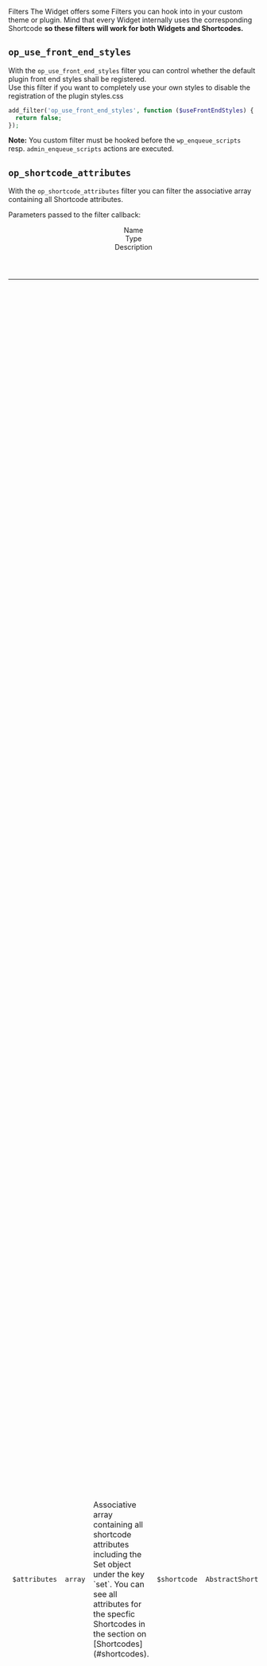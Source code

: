  <a name="filters"></a>Filters
The Widget offers some Filters you can hook into in your custom theme or plugin.
Mind that every Widget internally uses the corresponding Shortcode **so these filters will work for both Widgets and Shortcodes.**

## `op_use_front_end_styles`
With the `op_use_front_end_styles` filter you can control whether the default plugin front end styles shall be registered.  
Use this filter if you want to completely use your own styles to disable the registration of the plugin styles.css

```php
add_filter('op_use_front_end_styles', function ($useFrontEndStyles) {
  return false;
});
```

**Note:** You custom filter must be hooked before the `wp_enqueue_scripts` resp. `admin_enqueue_scripts` actions are executed.

## `op_shortcode_attributes`
With the `op_shortcode_attributes` filter you can filter the associative array containing all Shortcode attributes.

Parameters passed to the filter callback:
<table>
	<header>
		<div width="25%">Name</div>
		<div width="25%">Type</div>
		<div width="50%">Description</div>
	</header>
	<div class="row">
		<div>
			<td><code>$attributes</code></div>
			<td><code>array</code></div>
			<td>Associative array containing all shortcode attributes including the Set object under the key `set`. You can see all attributes for the specfic Shortcodes in the section on [Shortcodes](#shortcodes).</div>
		</div>
		<div>
			<td><code>$shortcode</code></div>
			<td><code>AbstractShortcode</code></div>
			<td>The Shortcode singleton instance. You can for example check for the type of Shortcode with the `instanceof` operator.</div>
		</div>
	</div>
</section>

### Example: Always use a custom date and time format for Irregular Openings
~~~php
use OH_Opening_Hours\Module\Shortcode\IrregularOpenings;

add_filter('op_shortcode_attributes', function (array $attributes, $shortcode) {
	// As this happens just before the HTML is generated
	// it will always override date and time format and ignore custom
	// Widget options.
	if ($shortcode instanceof IrregularOpenings) {
		$attributes['time_format'] = 'H:i:s';
		$attributes['date_format'] = 'd.m.Y';
	}
	
	return $attributes;
}, 10, 2);
~~~

## ~~`op_shortcode_template`~~ (deprecated)

> This filter receives the template path relative to the Opening Hours `views` directory and is deprecated as of v2.1.5. It will be remove with the next major version. Please refer to the [`op_shortcode_template_path`](#op_shortcode_template_path) filter instead.

With the `op_shortcode_template` filter you can specify your own shortcode template.

Parameters passed to the filter callback:
<table>
	<header>
		<div width="25%">Name</div>
		<div width="25%">Type</div>
		<div width="50%">Description</div>
	</header>
	<div class="row">
		<div>
			<td><code>$template</code></div>
			<td><code>string</code></div>
			<td>Relative path to a `.php` template file.</div>
		</div>
		<div>
			<td><code>$shortcode</code></div>
			<td><code>AbstractShortcode</code></div>
			<td>The Shortcode singleton instance. You can for example check for the type of Shortcode with the `instanceof` operator.</div>
		</div>
	</div>
</section>

## `op_shortcode_template_path`

With the `op_shortcode_template` filter you can specify your own shortcode template.

Parameters passed to the filter callback:
<table>
	<header>
		<div width="25%">Name</div>
		<div width="25%">Type</div>
		<div width="50%">Description</div>
	</header>
	<div class="row">
		<div>
			<td><code>$template</code></div>
			<td><code>string</code></div>
			<td>Absolute path to a `.php` template file.</div>
		</div>
		<div>
			<td><code>$shortcode</code></div>
			<td><code>AbstractShortcode</code></div>
			<td>The Shortcode singleton instance. You can for example check for the type of Shortcode with the `instanceof` operator.</div>
		</div>
	</div>
</section>

### Example: Specify own shortcode template for Holidays
~~~php
use OH_Opening_Hours\Module\Shortcode\Holidays;

add_filter('op_shortcode_template_path', function ($template, $shortcode) {
	// If the Shortcode is a Holidays shortcode return you custom template
	if ($shortcode instanceof Holidays)
		return '/path/to/template.php';
	
	// If it is any other type of Shortcode keep $template unchanged
	return $template;
}, 10, 2);
~~~

## `op_shortcode_markup`

With the `op_shortcode_markup` filter you can filter the final Shortcode output. It will be called right before the Plugin returns the Shortcode markup to WordPress.

Parameters passed to the filter callback:
<table>
	<header>
		<div width="25%">Name</div>
		<div width="25%">Type</div>
		<div width="50%">Description</div>
	</header>
	<div class="row">
		<div>
			<td><code>$markup</code></div>
			<td><code>string</code></div>
			<td>The final Shortcode markup as HTML string.</div>
		</div>
		<div>
			<td><code>$shortcode</code></div>
			<td><code>AbstractShortcode</code></div>
			<td>The Shortcode singleton instance. You can for example check for the type of Shortcode with the `instanceof` operator.</div>
		</div>
	</div>
</section>

### Example: Wrapping the Shortcode markup in a `<section>` tag.

~~~php
add_filter('op_shortcode_markup', function ($markup, $shortcode) {
	// We don't need $shortcode here
	return '<section class="my-section">'.$markup.'</section>';
}, 10, 2);
~~~

**Note:** You can also achieve this by using the `op_shortcode_attributes` filter and modifying the attributes `before_widget` and `after_widget`.

## `op_is_open_format_next`
With this filter you can change the format of the next open period message within the op-is-open shortcode or widget. You can use this filter if the `next_format` shortcode attribute does not fit your needs.

> **Heads up**  
> This filter will only be applied when the `show_next` shortcode attribute / widget option is set to `true`.

Parameters passed to the filter callback:
<table>
	<header>
		<div width="25%">Name</div>
		<div width="25%">Type</div>
		<div width="50%">Description</div>
	</header>
	<div class="row">
		<div>
			<td><code>$string</code></div>
			<td><code>string</code></div>
			<td>The string formatted by the plugin. May be the formatted period string according to shortcode / widget settings or `null` if no next open period could be found.</div>
		</div>
		<div>
			<td><code>$nextPeriod</code></div>
			<td><code>Period|null</code></div>
			<td>The next open `Period` object or `null` if no next open period could be found.</div>
		</div>
		<div>
			<td><code>$attributes</code></div>
			<td><code>array</code></div>
			<td>Associtative array containing all shortcode attributes / widget options.</div>
		</div>
		<div>
			<td><code>$todayData</code></div>
			<td><code>array</code></div>
			<td>
				Associative array of arrays containing all data for today. The array has the following structure:
<pre>
[
	'periods' => Period[],
	'holidays' => Holiday[],
	'irregularOpenings' => IrregularOpening[]
]
</pre>
			</div>
		</div>
	</div>
</section>

### Exmaple: showing current holiday name

~~~php
add_filter('op_is_open_format_next', function ($str, $period, $attributes, $todayData) => {
	// If there's no holiday in effect, return default message
	if (count($todayData['holidays']) < 1) {
		return $str;
	}
	
	return sprintf(
		'We\'re currently on %s but will be back on the %s from %s to %s',
		$todayData['holidays'][0]->getName(),
		$period->getTimeStart()->format($attributes['time_format']),
		$period->getTimeEnd()->format($attributes['time_format'])
	);
}, 10, 4);
~~~


## `op_is_open_format_today`
With this filter you can change the format of today's opening hours message within the op-is-open shortcode / widget. You can use this filter if the `today_format` shortcode attribute does not fit your needs.

> **Heads up**  
> This filter will only be applied when the `show_today` shortcode attribute / widget option is set to `true`.

Parameters passed to the filter callback:
<table>
	<header>
		<div width="25%">Name</div>
		<div width="25%">Type</div>
		<div width="50%">Description</div>
	</header>
	<div class="row">
		<div>
			<td><code>$string</code></div>
			<td><code>string</code></div>
			<td>The string formatted by the plugin. May be the formatted opening hours string according to the shortcode attributes or null if there are no periods for that day.</div>
		</div>
		<div>
			<td><code>$periods</code></div>
			<td><code>Period[]</code></div>
			<td>Array of today's periods. If an irregular opening is in effect it will be converted to a period with the correct weekday and passed as the one and only element of the array.</div>
		</div>
		<div>
			<td><code>$attributes</code></div>
			<td><code>array</code></div>
			<td>Associtative array containing all shortcode attributes / widget options.</div>
		</div>
		<div>
			<td><code>$todayData</code></div>
			<td><code>array</code></div>
			<td>
				Associative array of arrays containing all data for today. The array has the following structure:
<pre>
[
	'periods' => Period[],
	'holidays' => Holiday[],
	'irregularOpenings' => IrregularOpening[]
]
</pre>
			</div>
		</div>
	</div>
</section>

## `op_overview_model`

With this filter you can filter the `OverviewModel` for the overview shortcode / widget.  
The `OverviewModel` constructor takes two parameters:

* `$periods`: `Period[]` of periods to use for the `OverviewModel`
* `$now`: `\DateTime` containing the current date context (The date context will translate to the week to show in the `OverviewModel`)

> **Heads up**
> 
> * For performance reason the filter callback is not initially populated with `null` instead of the `OverviewModel` created by the plugin.
> * Holidays and Irregular Openings are not merged into your custom `OverviewModel` according to the shortcode attributes. When using this filter, you will have to merge Holidays and Irregular Openings manually using the `mergeHolidays(Holiday[])` resp. `mergeIrregularOpenings(IrregularOpening[])` methods. You may take the shortcode attributes `include_holidays` and `include_irregular_openings` into consideration.

Parameters passed to the filter callback:
<table>
	<header>
		<div width="25%">Name</div>
		<div width="25%">Type</div>
		<div width="50%">Description</div>
	</header>
	<div class="row">
		<div>
			<td><code>$model</code></div>
			<td><code>OverviewModel|null</code></div>
			<td>The <code>OverviewModel</code> returned by the previous filter or <code>null</code> if no previous filter has been run.</div>
		</div>
		<div>
			<td><code>$set</code></div>
			<td><code>Set</code></div>
			<td>The current set the shortcode uses</div>
		</div>
		<div>
			<td><code>$attributes</code></div>
			<td><code>array</code></div>
			<td>Associtative array containing all shortcode attributes / widget options.</div>
		</div>
	</div>
</section>

**Return value**  
The filter may return an instance of the `OverviewModel` or any derived class or `null`.

### Example: Showing shortcode contents for one week in future

~~~php
use OpenignHours\Module\Shortcode\OverviewModel;
use OH_Opening_Hours\Util\Dates;

add_filter('op_overview_model', function ($model, $set, $attributes) {
	// Create \DateTime object 1 week in future
	$then = Dates::getNow();
	$then->add(new \DateInterval('P1W'));
	
	// Create new OverviewModel with custom date
	$model = new OverviewModel($set->getPeriods()->getArrayCopy(), $then);
	
	// Merge Holidays and Irregular Openings according to shortcode attributes
	if ($attributes['include_holidays']) {
		$model->mergeHolidays($set->getHolidays()->getArrayCopy());
	}
	
	if ($attributes['include_irregular_openings']) {
		$model->mergeIrregularOpenings($set->getIrregularOpenings()->getArrayCopy());
	}
	
	return $model;
}, 10, 3);
~~~

## `op_set_providers`
With the `op_set_providers` filter you can modify the registered SetProviders of the OH_Opening_Hours Module, i.e. adding new SetProviders and removing previously registered ones.  
[Further reading on SetProviders](./set-providers.md)

## <a name="op_set_alias_presets"></a>`op_set_alias_presets`
With the `op_set_alias_presets` filter you can change the list of set aliases suggested to the user on the Set Alias input in the Set details.
You can add set alias presets in your theme or custom plugin to make entering the correct set alias easier for the users.  
E.g. if you use the set alias `main-set` in your theme you may add a preset for this one.

Parameters passed to the callback:

|Name|Type|Description|
|---|---|---|
|`$presets`|`array`|Current value of alias presets (usually empty array)|

### Example: Adding new presets

~~~php
add_filter('op_set_alias_presets', function (array $presets) {
	$presets[] = 'set-alias-1';
	$presets[] = 'set-alias-2';
	$presets[] = 'set-alias-3';
	return $presets;
});
~~~

**Note:** Set alias presets make use of HTML5 `datalist` which is currently not supported on all browsers (i.e. it won't work on Safari and iOS Safari).  
The below screenshot shows the above example in Chrome:

![Set Alias presets in Chrome](./screenshots/set-alias-presets.png)

## <a name="op_set_post_type_arguments"></a>`op_set_post_type_arguments`

With the `op_set_alias_presets` filter you can change the arguments passed to [`register_post_type`](https://developer.wordpress.org/reference/functions/register_post_type/) when registering the custom post type for Set. This can be used to e.g., change the capabilities required to being able to edit Sets.

Parameters passed to the callback:

|Name|Type|Description|
|---|---|---|
|`$arguments`|`array`|Default arguments passed to `register_post_type`|

### Example: Changing the `capability_type`

~~~php
add_filter('op_set_post_type_arguments', function (array $arguments) {
	$arguments['capability_type'] = 'story';
	return $arguments;
});
~~~

## Need another filter?
Filters are a great way to give developers more control over the behavior of an external Plugin and are very easy to integrate.  
If you feel you would want to have another filter, open an [issue on GitHub](https://github.com/oh-opening-hours/oh-opening-hours/issues).

[Table of Contents](../README.md#contents)